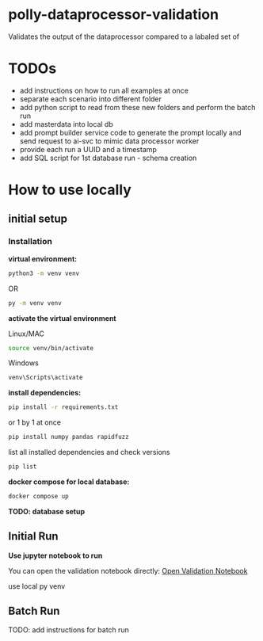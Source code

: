 # polly-dataprocessor-validation
Validates the output of the dataprocessor compared to a labaled set of 

# TODOs

- add instructions on how to run all examples at once
- separate each scenario into different folder 
- add python script to read from these new folders and perform the batch run
- add masterdata into local db
- add prompt builder service code to generate the prompt locally and send request to ai-svc to mimic data processor worker
- provide each run a UUID and a timestamp
- add SQL script for 1st database run - schema creation

# How to use locally

## initial setup 

### Installation
**virtual environment:**

```bash
python3 -m venv venv
```

OR 
```bash
py -m venv venv
```

**activate the virtual environment**

Linux/MAC
```bash
source venv/bin/activate
```

Windows 
```bash
venv\Scripts\activate
```

**install dependencies:**

```bash
pip install -r requirements.txt
```

or 1 by 1 at once

```bash
pip install numpy pandas rapidfuzz
```

list all installed dependencies and check versions

```bash
pip list
```


**docker compose for local database:**

```bash
docker compose up 
```

**TODO: database setup**

## Initial Run
**Use jupyter notebook to run**

You can open the validation notebook directly:
[Open Validation Notebook](validation.ipynb)

use local py venv 

## Batch Run

TODO: add instructions for batch run
